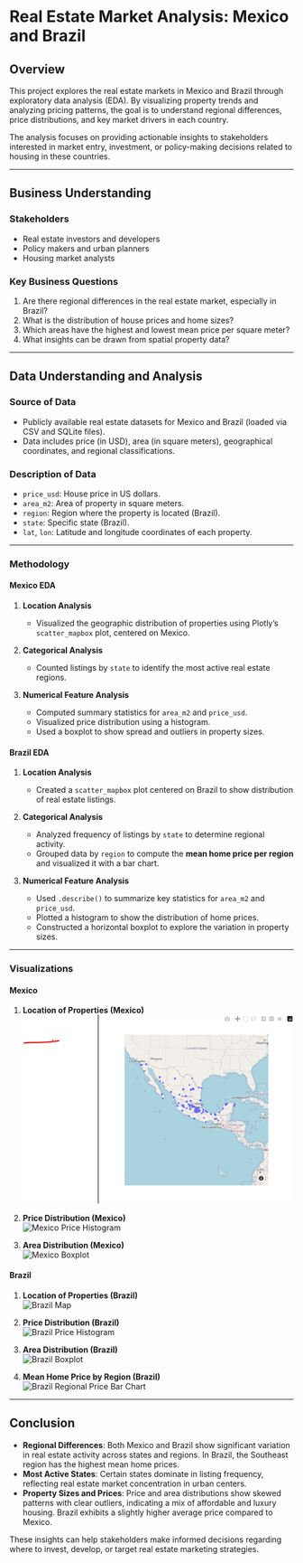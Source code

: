 # Real Estate Market Analysis: Mexico and Brazil

## Overview

This project explores the real estate markets in Mexico and Brazil through exploratory data analysis (EDA). By visualizing property trends and analyzing pricing patterns, the goal is to understand regional differences, price distributions, and key market drivers in each country.

The analysis focuses on providing actionable insights to stakeholders interested in market entry, investment, or policy-making decisions related to housing in these countries.

---

## Business Understanding

### Stakeholders
- Real estate investors and developers
- Policy makers and urban planners
- Housing market analysts

### Key Business Questions
1. Are there regional differences in the real estate market, especially in Brazil?
2. What is the distribution of house prices and home sizes?
3. Which areas have the highest and lowest mean price per square meter?
4. What insights can be drawn from spatial property data?

---

## Data Understanding and Analysis

### Source of Data
- Publicly available real estate datasets for Mexico and Brazil (loaded via CSV and SQLite files).
- Data includes price (in USD), area (in square meters), geographical coordinates, and regional classifications.

### Description of Data
- `price_usd`: House price in US dollars.
- `area_m2`: Area of property in square meters.
- `region`: Region where the property is located (Brazil).
- `state`: Specific state (Brazil).
- `lat`, `lon`: Latitude and longitude coordinates of each property.

---

### Methodology

#### **Mexico EDA**
1. **Location Analysis**  
   - Visualized the geographic distribution of properties using Plotly’s `scatter_mapbox` plot, centered on Mexico.

2. **Categorical Analysis**  
   - Counted listings by `state` to identify the most active real estate regions.

3. **Numerical Feature Analysis**  
   - Computed summary statistics for `area_m2` and `price_usd`.
   - Visualized price distribution using a histogram.
   - Used a boxplot to show spread and outliers in property sizes.

#### **Brazil EDA**
1. **Location Analysis**  
   - Created a `scatter_mapbox` plot centered on Brazil to show distribution of real estate listings.

2. **Categorical Analysis**  
   - Analyzed frequency of listings by `state` to determine regional activity.
   - Grouped data by `region` to compute the **mean home price per region** and visualized it with a bar chart.

3. **Numerical Feature Analysis**  
   - Used `.describe()` to summarize key statistics for `area_m2` and `price_usd`.
   - Plotted a histogram to show the distribution of home prices.
   - Constructed a horizontal boxplot to explore the variation in property sizes.

---

### Visualizations

#### **Mexico**

1. **Location of Properties (Mexico)**  
   ![Mexico Map](https://github.com/Harriet-ngomo/Real-estate-analysis-mexico-brazil/blob/781c1df89bb2e3d3ef184f8f5a763800662d64e9/data/Scatter_map.png)

2. **Price Distribution (Mexico)**  
   ![Mexico Price Histogram](path/to/mexico_price_hist.png)

3. **Area Distribution (Mexico)**  
   ![Mexico Boxplot](path/to/mexico_boxplot.png)

#### **Brazil**

1. **Location of Properties (Brazil)**  
   ![Brazil Map](path/to/brazil_map.png)

2. **Price Distribution (Brazil)**  
   ![Brazil Price Histogram](path/to/brazil_price_hist.png)

3. **Area Distribution (Brazil)**  
   ![Brazil Boxplot](path/to/brazil_boxplot.png)

4. **Mean Home Price by Region (Brazil)**  
   ![Brazil Regional Price Bar Chart](path/to/brazil_region_bar.png)

---

## Conclusion

- **Regional Differences**: Both Mexico and Brazil show significant variation in real estate activity across states and regions. In Brazil, the Southeast region has the highest mean home prices.
- **Most Active States**: Certain states dominate in listing frequency, reflecting real estate market concentration in urban centers.
- **Property Sizes and Prices**: Price and area distributions show skewed patterns with clear outliers, indicating a mix of affordable and luxury housing. Brazil exhibits a slightly higher average price compared to Mexico.

These insights can help stakeholders make informed decisions regarding where to invest, develop, or target real estate marketing strategies.



